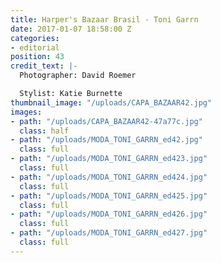 ```yaml
---
title: Harper's Bazaar Brasil - Toni Garrn
date: 2017-01-07 18:58:00 Z
categories:
- editorial
position: 43
credit_text: |-
  Photographer: David Roemer

  Stylist: Katie Burnette
thumbnail_image: "/uploads/CAPA_BAZAAR42.jpg"
images:
- path: "/uploads/CAPA_BAZAAR42-47a77c.jpg"
  class: half
- path: "/uploads/MODA_TONI_GARRN_ed42.jpg"
  class: full
- path: "/uploads/MODA_TONI_GARRN_ed423.jpg"
  class: full
- path: "/uploads/MODA_TONI_GARRN_ed424.jpg"
  class: full
- path: "/uploads/MODA_TONI_GARRN_ed425.jpg"
  class: full
- path: "/uploads/MODA_TONI_GARRN_ed426.jpg"
  class: full
- path: "/uploads/MODA_TONI_GARRN_ed427.jpg"
  class: full
---
```


